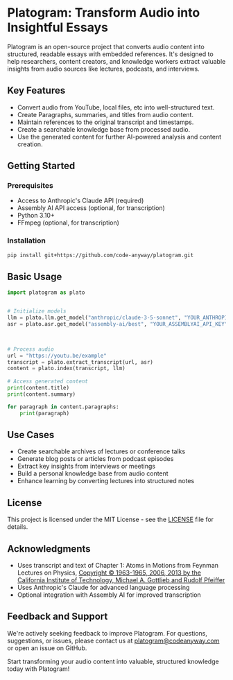 # Platogram: Transform Audio into Insightful Essays

Platogram is an open-source project that converts audio content into structured, readable essays with embedded references. It's designed to help researchers, content creators, and knowledge workers extract valuable insights from audio sources like lectures, podcasts, and interviews.

## Key Features

- Convert audio from YouTube, local files, etc into well-structured text.
- Create Paragraphs, summaries, and titles from audio content.
- Maintain references to the original transcript and timestamps.
- Create a searchable knowledge base from processed audio.
- Use the generated content for further AI-powered analysis and content creation.

## Getting Started

### Prerequisites

- Access to Anthropic's Claude API (required)
- Assembly AI API access (optional, for transcription)
- Python 3.10+
- FFmpeg (optional, for transcription)

### Installation

```bash
pip install git+https://github.com/code-anyway/platogram.git
```

## Basic Usage

```python
import platogram as plato


# Initialize models
llm = plato.llm.get_model("anthropic/claude-3-5-sonnet", "YOUR_ANTHROPIC_API_KEY")
asr = plato.asr.get_model("assembly-ai/best", "YOUR_ASSEMBLYAI_API_KEY")  # Optional

  

# Process audio
url = "https://youtu.be/example"
transcript = plato.extract_transcript(url, asr)
content = plato.index(transcript, llm)
  
# Access generated content
print(content.title)
print(content.summary)

for paragraph in content.paragraphs:
    print(paragraph)
```

## Use Cases

- Create searchable archives of lectures or conference talks
- Generate blog posts or articles from podcast episodes
- Extract key insights from interviews or meetings
- Build a personal knowledge base from audio content
- Enhance learning by converting lectures into structured notes
## License

This project is licensed under the MIT License - see the [LICENSE](LICENSE) file for details.

## Acknowledgments

- Uses transcript and text of Chapter 1: Atoms in Motions from Feynman Lectures on Physics, [Copyright © 1963-1965, 2006, 2013 by the California Institute of Technology, Michael A. Gottlieb and Rudolf Pfeiffer](https://www.feynmanlectures.caltech.edu/III_copyright.html)
- Uses Anthropic's Claude for advanced language processing
- Optional integration with Assembly AI for improved transcription

## Feedback and Support

We're actively seeking feedback to improve Platogram. For questions, suggestions, or issues, please contact us at [platogram@codeanyway.com](mailto:platogram@codeanyway.com) or open an issue on GitHub.

Start transforming your audio content into valuable, structured knowledge today with Platogram!
